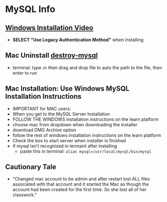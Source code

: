 # MySQL Info

## [Windows Installation Video](https://www.youtube.com/watch?v=u96rVINbAUI)

- **SELECT "Use Legacy Authentication Method"** when installing

## Mac Uninstall [destroy-mysql](https://github.com/nprakash/HelpfulScripts/blob/master/destroy-mysql.sh)

- terminal: type `sh` then drag and drop file to auto the path to the file, then enter to run

## Mac Installation: Use Windows MySQL Installation Instructions

- IMPORTANT for MAC users:
- When you get to the MySQL Server Installation
- FOLLOW THE WINDOWS installation instructions on the learn platform
- choose mac from dropdown when downloading the installer
- download DMG Archive option
- follow the rest of windows installation instructions on the learn platform
- Check the box to start server when installer is finished
- if mysql isn't recognized in termainl after installing
  - paste this in terminal: `alias mysql=/usr/local/mysql/bin/mysql`

## Cautionary Tale

- "Changed mac account to be admin and after restart lost ALL files associated with that account and it started the Mac as though the account had been created for the first time.
  So she lost all of her classwork."
